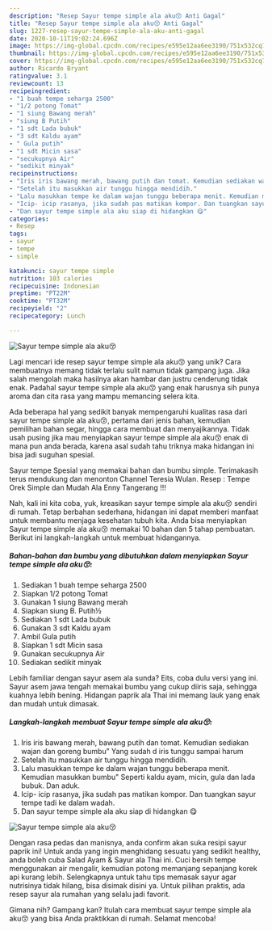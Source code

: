 ```yaml
---
description: "Resep Sayur tempe simple ala aku😚 Anti Gagal"
title: "Resep Sayur tempe simple ala aku😚 Anti Gagal"
slug: 1227-resep-sayur-tempe-simple-ala-aku-anti-gagal
date: 2020-10-11T19:02:24.696Z
image: https://img-global.cpcdn.com/recipes/e595e12aa6ee3190/751x532cq70/sayur-tempe-simple-ala-aku😚-foto-resep-utama.jpg
thumbnail: https://img-global.cpcdn.com/recipes/e595e12aa6ee3190/751x532cq70/sayur-tempe-simple-ala-aku😚-foto-resep-utama.jpg
cover: https://img-global.cpcdn.com/recipes/e595e12aa6ee3190/751x532cq70/sayur-tempe-simple-ala-aku😚-foto-resep-utama.jpg
author: Ricardo Bryant
ratingvalue: 3.1
reviewcount: 13
recipeingredient:
- "1 buah tempe seharga 2500"
- "1/2 potong Tomat"
- "1 siung Bawang merah"
- "siung B Putih"
- "1 sdt Lada bubuk"
- "3 sdt Kaldu ayam"
- " Gula putih"
- "1 sdt Micin sasa"
- "secukupnya Air"
- "sedikit minyak"
recipeinstructions:
- "Iris iris bawang merah, bawang putih dan tomat. Kemudian sediakan wajan dan goreng bumbu&#34; Yang sudah d iris tunggu sampai harum"
- "Setelah itu masukkan air tunggu hingga mendidih."
- "Lalu masukkan tempe ke dalam wajan tunggu beberapa menit. Kemudian masukkan bumbu&#34; Seperti kaldu ayam, micin, gula dan lada bubuk. Dan aduk."
- "Icip- icip rasanya, jika sudah pas matikan kompor. Dan tuangkan sayur tempe tadi ke dalam wadah."
- "Dan sayur tempe simple ala aku siap di hidangkan 😋"
categories:
- Resep
tags:
- sayur
- tempe
- simple

katakunci: sayur tempe simple 
nutrition: 103 calories
recipecuisine: Indonesian
preptime: "PT22M"
cooktime: "PT32M"
recipeyield: "2"
recipecategory: Lunch

---
```



![Sayur tempe simple ala aku😚](https://img-global.cpcdn.com/recipes/e595e12aa6ee3190/751x532cq70/sayur-tempe-simple-ala-aku😚-foto-resep-utama.jpg)

Lagi mencari ide resep sayur tempe simple ala aku😚 yang unik? Cara membuatnya memang tidak terlalu sulit namun tidak gampang juga. Jika salah mengolah maka hasilnya akan hambar dan justru cenderung tidak enak. Padahal sayur tempe simple ala aku😚 yang enak harusnya sih punya aroma dan cita rasa yang mampu memancing selera kita.

Ada beberapa hal yang sedikit banyak mempengaruhi kualitas rasa dari sayur tempe simple ala aku😚, pertama dari jenis bahan, kemudian pemilihan bahan segar, hingga cara membuat dan menyajikannya. Tidak usah pusing jika mau menyiapkan sayur tempe simple ala aku😚 enak di mana pun anda berada, karena asal sudah tahu triknya maka hidangan ini bisa jadi suguhan spesial.

Sayur tempe Spesial yang memakai bahan dan bumbu simple. Terimakasih terus mendukung dan menonton Channel Teresia Wulan. Resep : Tempe Orek Simple dan Mudah Ala Enny Tangerang !!!


Nah, kali ini kita coba, yuk, kreasikan sayur tempe simple ala aku😚 sendiri di rumah. Tetap berbahan sederhana, hidangan ini dapat memberi manfaat untuk membantu menjaga kesehatan tubuh kita. Anda bisa menyiapkan Sayur tempe simple ala aku😚 memakai 10 bahan dan 5 tahap pembuatan. Berikut ini langkah-langkah untuk membuat hidangannya.

<!--inarticleads1-->

##### Bahan-bahan dan bumbu yang dibutuhkan dalam menyiapkan Sayur tempe simple ala aku😚:

1. Sediakan 1 buah tempe seharga 2500
1. Siapkan 1/2 potong Tomat
1. Gunakan 1 siung Bawang merah
1. Siapkan siung B. Putih½
1. Sediakan 1 sdt Lada bubuk
1. Gunakan 3 sdt Kaldu ayam
1. Ambil  Gula putih
1. Siapkan 1 sdt Micin sasa
1. Gunakan secukupnya Air
1. Sediakan sedikit minyak


Lebih familiar dengan sayur asem ala sunda? Eits, coba dulu versi yang ini. Sayur asem jawa tengah memakai bumbu yang cukup diiris saja, sehingga kuahnya lebih bening. Hidangan paprik ala Thai ini memang lauk yang enak dan mudah untuk dimasak. 

<!--inarticleads2-->

##### Langkah-langkah membuat Sayur tempe simple ala aku😚:

1. Iris iris bawang merah, bawang putih dan tomat. Kemudian sediakan wajan dan goreng bumbu&#34; Yang sudah d iris tunggu sampai harum
1. Setelah itu masukkan air tunggu hingga mendidih.
1. Lalu masukkan tempe ke dalam wajan tunggu beberapa menit. Kemudian masukkan bumbu&#34; Seperti kaldu ayam, micin, gula dan lada bubuk. Dan aduk.
1. Icip- icip rasanya, jika sudah pas matikan kompor. Dan tuangkan sayur tempe tadi ke dalam wadah.
1. Dan sayur tempe simple ala aku siap di hidangkan 😋
<img src="//assets-global.cpcdn.com/assets/icons/button_play-2c75c40dde080a61004c1f40b05d8f140eaff45d7e9e6481dc71c63d2e7c4909.png" alt="Sayur tempe simple ala aku😚">

Dengan rasa pedas dan manisnya, anda confirm akan suka resipi sayur paprik ini! Untuk anda yang ingin menghidang sesuatu yang sedikit healthy, anda boleh cuba Salad Ayam &amp; Sayur ala Thai ini. Cuci bersih tempe menggunakan air mengalir, kemudian potong memanjang sepanjang korek api kurang lebih. Selengkapnya untuk tahu tips memasak sayur agar nutrisinya tidak hilang, bisa disimak disini ya. Untuk pilihan praktis, ada resep sayur ala rumahan yang selalu jadi favorit. 

Gimana nih? Gampang kan? Itulah cara membuat sayur tempe simple ala aku😚 yang bisa Anda praktikkan di rumah. Selamat mencoba!
